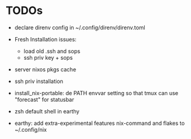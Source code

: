 # TODOs

- declare direnv config in ~/.config/direnv/direnv.toml

- Fresh Installation issues:
  - load old .ssh and sops
  - ssh priv key + sops
- server nixos pkgs cache
- ssh priv installation
- install_nix-portable: de PATH envvar setting so that tmux can use "forecast" for statusbar
- zsh default shell in earthy
- earthy: add extra-experimental features nix-command and flakes to ~/.config/nix
